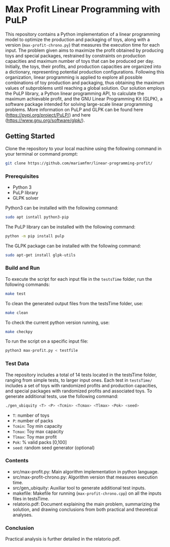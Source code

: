 # Max Profit Linear Programming with PuLP

This repository contains a Python implementation of a linear programming model to optimize the production and packaging of toys, along with a version (`max-profit-chrono.py`) that measures the execution time for each input.
The problem given aims to maximize the profit obtained by producing toys and special packages, restrained by constraints on production capacities and maximum number of toys that can be produced per day. 
Initially, the toys, their profits, and production capacities are organized into a dictionary, representing potential production configurations. Following this organization, linear programming is applied to explore all possible combinations of toy production and packaging, thus obtaining the maximum values of subproblems until reaching a global solution.
Our solution employs the PuLP library, a Python linear programming API, to calculate the maximum achievable profit, and the GNU Linear Programming Kit (GLPK), a software package intended for solving large-scale linear programming problems.
More information on PuLP and GLPK can be found here (https://pypi.org/project/PuLP/) and here (https://www.gnu.org/software/glpk/).

## Getting Started

Clone the repository to your local machine using the following command in your terminal or command prompt:

```bash
git clone https://github.com/mariamfmr/linear-programming-profit/
```

### Prerequisites

- Python 3
- PuLP library
- GLPK solver

 Python3 can be installed with the following command:

```bash
sudo apt isntall python3-pip
```

 The PuLP library can be installed with the following command:

```bash
python -m pip install pulp
```

The GLPK package can be installed with the following command:

```bash
sudo apt-get install glpk-utils
```

### Build and Run

To execute the script for each input file in the `testsTime` folder, run the following commands:

```bash
make test
```

To clean the generated output files from the testsTime folder, use:

```bash
make clean
```

To check the current python version running, use:

```bash
make checkpy
```

To run the script on a specific input file:
```bash
python3 max-profit.py < testfile
```

### Test Data

The repository includes a total of 14 tests located in the testsTime folder, ranging from simple tests, to larger input ones.
Each test in `testsTime/` includes a set of toys with randomized profits and production capacities, and special packages with randomized profits and associated toys. 
To generate additional tests, use the following command:

```bash
./gen_ubiquity <T> <P> <Tcmin> <Tcmax> <Tlmax> <Pok> <seed>
```
- `T`: number of toys
- `P`: number of packs
- `Tcmin`: Toy min capacity
- `Tcmax`: Toy max capacity
- `Tlmax`: Toy max profit
- `Pok`: % valid packs [0,100]
- `seed`: random seed generator (optional)

### Contents

- src/max-profit.py: Main algorithm implementation in python language.
- src/max-profit-chrono.py: Algorithm version that measures execution time.
- src/gen_ubiquity: Auxiliar tool to generate additional test inputs.
- makefile: Makefile for running (`max-profit-chrono.cpp`) on all the inputs files in testsTime.
- relatorio.pdf: Document explaining the main problem, summarizing the solution, and drawing conclusions from both practical and theoretical analyses.

### Conclusion

Practical analysis is further detailed in the relatorio.pdf.

